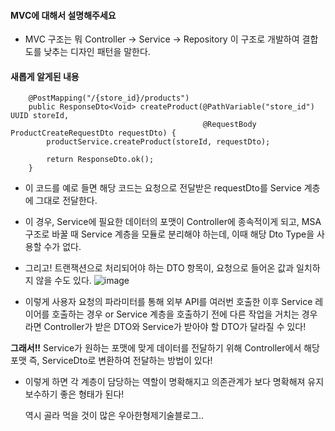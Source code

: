 #### MVC에 대해서 설명해주세요
- MVC 구조는 뭐 Controller -> Service -> Repository 이 구조로 개발하여 결합도를 낮추는
디자인 패턴을 말한다.

#### 새롭게 알게된 내용
```
    @PostMapping("/{store_id}/products")
    public ResponseDto<Void> createProduct(@PathVariable("store_id") UUID storeId,
                                           @RequestBody ProductCreateRequestDto requestDto) {
        productService.createProduct(storeId, requestDto);

        return ResponseDto.ok();
    }
```
- 이 코드를 예로 들면 해당 코드는 요청으로 전달받은 requestDto를 Service 계층에 그대로 전달한다. 
- 이 경우, Service에 필요한 데이터의 포맷이 Controller에 종속적이게 되고, MSA 구조로 바꿀 때 Service 계층을 모듈로 분리해야
하는데, 이때 해당 Dto Type을 사용할 수가 없다.
- 그리고! 트랜잭션으로 처리되어야 하는 DTO 항목이, 요청으로 들어온 값과 일치하지 않을 수도 있다.
![image](https://github.com/user-attachments/assets/223d6599-b12a-4e9e-8186-254c8d299f6e)

- 이렇게 사용자 요청의 파라미터를 통해 외부 API를 여러번 호출한 이후 Service 레이어를 호출하는 경우 or Service 계층을 호출하기 전에 다른 작업을 거치는 경우라면 Controller가
  받은 DTO와 Service가 받아야 할 DTO가 달라질 수 있다!

**그래서!!** Service가 원하는 포맷에 맞게 데이터를 전달하기 위해 Controller에서 해당 포맷 즉, ServiceDto로 변환하여 전달하는 방법이 있다!
- 이렇게 하면 각 계층이 담당하는 역할이 명확해지고 의존관계가 보다 명확해져 유지보수하기 좋은 형태가 된다!

  역시 골라 먹을 것이 많은 우아한형제기술블로그..

